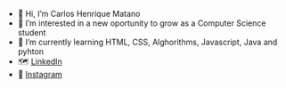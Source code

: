 - 👋 Hi, I’m Carlos Henrique Matano
- 👀 I’m interested in a new oportunity to grow as a Computer Science student
- 🌱 I’m currently learning HTML, CSS, Alghorithms, Javascript, Java and pyhton
- 🗺️ [LinkedIn](https://www.linkedin.com/in/carlos-henrique-626904181/)
- 🤳 [Instagram](https://www.instagram.com/carloshenrique9/)
<!---
kaike909/kaike909 is a ✨ special ✨ repository because its `README.md` (this file) appears on your GitHub profile.
You can click the Preview link to take a look at your changes.
--->

